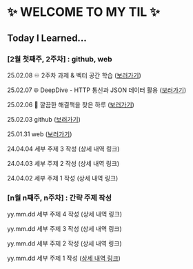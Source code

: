 # ✨ WELCOME TO MY TIL ✨

## Today I Learned...

### [2월 첫째주, 2주차] : github, web

25.02.08 ♾️ 2주차 과제 & 벡터 공간 학습
 ([보러가기](https://github.com/sunnyanna0/anna-til/blob/main/2.%20february/2025-02-08.md))

25.02.07 🌐 DeepDive - HTTP 통신과 JSON 데이터 활용
 ([보러가기](https://github.com/sunnyanna0/anna-til/blob/main/2.%20february/2025-02-07.md))

25.02.06 🚀 깔끔한 해결책을 찾은 하루 ([보러가기](https://github.com/sunnyanna0/anna-til/blob/main/2.%20february/2025-02-06.md))

25.02.03 github ([보러가기](https://github.com/100-hours-a-week/anna-til/blob/main/2.%20february/2025-02-03.md))

25.01.31 web ([보러가기](https://github.com/100-hours-a-week/anna-til/blob/main/1.%20january/2025-01-31.md))

24.04.04 세부 주제 3 작성 (상세 내역 링크)

24.04.03 세부 주제 2 작성 (상세 내역 링크)

24.04.02 세부 주제 1 작성 (상세 내역 링크)

### [n월 n째주, n주차] : 간략 주제 작성 

yy.mm.dd 세부 주제 4 작성 (상세 내역 링크)

yy.mm.dd 세부 주제 3 작성 (상세 내역 링크)

yy.mm.dd 세부 주제 2 작성 (상세 내역 링크)

yy.mm.dd 세부 주제 1 작성 ([상세 내역 링크](https://github.com/kakao-cloud-edu-5/til-template/blob/main/Jan/yyyy-mm-dd))
